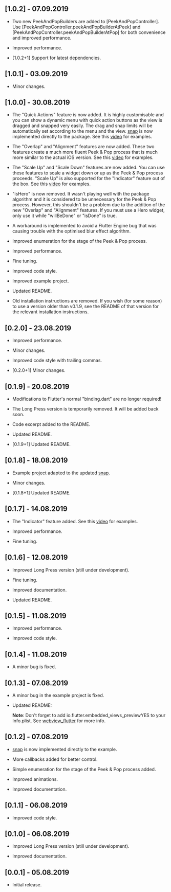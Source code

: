 ## [1.0.2] - 07.09.2019

* Two new PeekAndPopBuilders are added to [PeekAndPopController]. Use [PeekAndPopController.peekAndPopBuilderAtPeek] and 
[PeekAndPopController.peekAndPopBuilderAtPop] for both convenience and improved performance.

* Improved performance.

* [1.0.2+1] Support for latest dependencies.

## [1.0.1] - 03.09.2019

* Minor changes.

## [1.0.0] - 30.08.2019

* The "Quick Actions" feature is now added. It is highly customisable and you can show a dynamic menu with quick action buttons as the view is 
dragged and snapped very easily. The drag and snap limits will be automatically set according to the menu and the view. 
[snap](https://pub.dev/packages/snap) is now implemented directly to the package. See this [video](https://youtu.be/IQq_ty5mRYU) for examples.

* The "Overlap" and "Alignment" features are now added. These two features create a much more fluent Peek & Pop process that is much more similar 
to the actual iOS version. See this [video](https://youtu.be/IQq_ty5mRYU) for examples.

* The "Scale Up" and "Scale Down" features are now added. You can use these features to scale a widget down or up as the Peek & Pop process 
proceeds. "Scale Up" is also supported for the "Indicator" feature out of the box. See this [video](https://youtu.be/IQq_ty5mRYU) for examples.

* "isHero" is now removed. It wasn't playing well with the package algorithm and it is considered to be unnecessary for the Peek & Pop process. 
However, this shouldn't be a problem due to the addition of the new "Overlap" and "Alignment" features. If you must use a Hero widget, only use it 
while "willBeDone" or "isDone" is true.

* A workaround is implemented to avoid a Flutter Engine bug that was causing trouble with the optimised blur effect algorithm.

* Improved enumeration for the stage of the Peek & Pop process.

* Improved performance.

* Fine tuning.

* Improved code style.

* Improved example project.

* Updated README.

* Old installation instructions are removed. If you wish (for some reason) to use a version older than v0.1.9, see the README of that version for 
the relevant installation instructions.

## [0.2.0] - 23.08.2019

* Improved performance.

* Minor changes.

* Improved code style with trailing commas.

* [0.2.0+1] Minor changes.

## [0.1.9] - 20.08.2019

* Modifications to Flutter's normal "binding.dart" are no longer required!

* The Long Press version is temporarily removed. It will be added back soon.

* Code excerpt added to the README.

* Updated README.

* [0.1.9+1] Updated README.

## [0.1.8] - 18.08.2019

* Example project adapted to the updated [snap](https://pub.dev/packages/snap).

* Minor changes.

* [0.1.8+1] Updated README.

## [0.1.7] - 14.08.2019

* The "Indicator" feature added. See this [video](https://youtu.be/wOWCV7HJzwc) for examples.

* Improved performance.

* Fine tuning.

## [0.1.6] - 12.08.2019

* Improved Long Press version (still under development).

* Fine tuning.

* Improved documentation.

* Updated README.

## [0.1.5] - 11.08.2019

* Improved performance.

* Improved code style.

## [0.1.4] - 11.08.2019

* A minor bug is fixed.

## [0.1.3] - 07.08.2019

* A minor bug in the example project is fixed.

* Updated README: 
  
  **Note**: Don't forget to add <key>io.flutter.embedded_views_preview</key><string>YES</string> to your Info.plist. See
  [webview_flutter](https://pub.flutter-io.cn/packages/webview_flutter) for more info.

## [0.1.2] - 07.08.2019

* [snap](https://pub.dev/packages/snap) is now implemented directly to the example.

* More callbacks added for better control.

* Simple enumeration for the stage of the Peek & Pop process added.

* Improved animations.

* Improved documentation.

## [0.1.1] - 06.08.2019

* Improved code style.

## [0.1.0] - 06.08.2019

* Improved Long Press version (still under development).

* Improved documentation.

## [0.0.1] - 05.08.2019

* Initial release.
